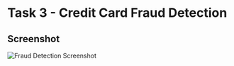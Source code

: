 # Task 3 - Credit Card Fraud Detection

## Screenshot
![Fraud Detection Screenshot](images/fraud.png)

